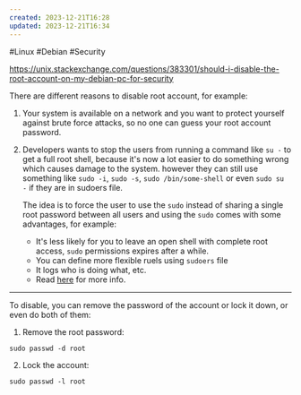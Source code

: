 ```yaml
---
created: 2023-12-21T16:28
updated: 2023-12-21T16:34
---
```

#Linux   #Debian #Security

https://unix.stackexchange.com/questions/383301/should-i-disable-the-root-account-on-my-debian-pc-for-security

There are different reasons to disable root account, for example:

1. Your system is available on a network and you want to protect yourself against brute force attacks, so no one can guess your root account password.
    
2. Developers wants to stop the users from running a command like `su -` to get a full root shell, because it's now a lot easier to do something wrong which causes damage to the system. however they can still use something like `sudo -i`, `sudo -s`, `sudo /bin/some-shell` or even `sudo su -` if they are in sudoers file.
    
    The idea is to force the user to use the `sudo` instead of sharing a single root password between all users and using the `sudo` comes with some advantages, for example:
    
    - It's less likely for you to leave an open shell with complete root access, `sudo` permissions expires after a while.
    - You can define more flexible ruels using `sudoers` file
    - It logs who is doing what, etc.
    - Read [here](https://help.ubuntu.com/community/RootSudo) for more info.

---

To disable, you can remove the password of the account or lock it down, or even do both of them:

1. Remove the root password:

 ```
 sudo passwd -d root
```

2. Lock the account:

```
sudo passwd -l root
```

